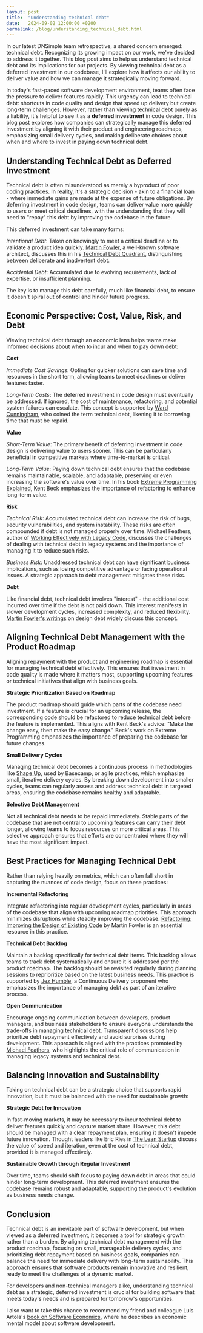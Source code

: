 ```yaml
---
layout: post
title:  "Understanding technical debt"
date:   2024-09-02 12:00:00 +0200
permalink: /blog/understanding_technical_debt.html
---
```


In our latest DNSimple team retrospective, a shared concern emerged: technical debt. Recognizing its growing impact on our work, we've decided to address it together. This blog post aims to help us understand technical debt and its implications for our projects. By viewing technical debt as a deferred investment in our codebase, I'll explore how it affects our ability to deliver value and how we can manage it strategically moving forward.

In today's fast-paced software development environment, teams often face the pressure to deliver features rapidly. This urgency can lead to technical debt: shortcuts in code quality and design that speed up delivery but create long-term challenges. However, rather than viewing technical debt purely as a liability, it's helpful to see it as a **deferred investment** in code design. This blog post explores how companies can strategically manage this deferred investment by aligning it with their product and engineering roadmaps, emphasizing small delivery cycles, and making deliberate choices about when and where to invest in paying down technical debt.

## Understanding Technical Debt as Deferred Investment

Technical debt is often misunderstood as merely a byproduct of poor coding practices. In reality, it's a strategic decision - akin to a financial loan - where immediate gains are made at the expense of future obligations. By deferring investment in code design, teams can deliver value more quickly to users or meet critical deadlines, with the understanding that they will need to "repay" this debt by improving the codebase in the future.

This deferred investment can take many forms:

*Intentional Debt*: Taken on knowingly to meet a critical deadline or to validate a product idea quickly. [Martin Fowler](https://martinfowler.com), a well-known software architect, discusses this in his [Technical Debt Quadrant](https://martinfowler.com/bliki/TechnicalDebtQuadrant.html), distinguishing between deliberate and inadvertent debt.

*Accidental Debt*: Accumulated due to evolving requirements, lack of expertise, or insufficient planning.

The key is to manage this debt carefully, much like financial debt, to ensure it doesn't spiral out of control and hinder future progress.

## Economic Perspective: Cost, Value, Risk, and Debt

Viewing technical debt through an economic lens helps teams make informed decisions about when to incur and when to pay down debt:

**Cost**

*Immediate Cost Savings*: Opting for quicker solutions can save time and resources in the short term, allowing teams to meet deadlines or deliver features faster.

*Long-Term Costs*: The deferred investment in code design must eventually be addressed. If ignored, the cost of maintenance, refactoring, and potential system failures can escalate. This concept is supported by [Ward Cunningham](https://www.youtube.com/watch?v=pqeJFYwnkjE), who coined the term technical debt, likening it to borrowing time that must be repaid.

**Value**

*Short-Term Value*: The primary benefit of deferring investment in code design is delivering value to users sooner. This can be particularly beneficial in competitive markets where time-to-market is critical.

*Long-Term Value*: Paying down technical debt ensures that the codebase remains maintainable, scalable, and adaptable, preserving or even increasing the software's value over time. In his book [Extreme Programming Explained](https://www.amazon.com/Extreme-Programming-Explained-Embrace-Change/dp/0321278658), Kent Beck emphasizes the importance of refactoring to enhance long-term value.

**Risk**

*Technical Risk*: Accumulated technical debt can increase the risk of bugs, security vulnerabilities, and system instability. These risks are often compounded if debt is not managed properly over time. Michael Feathers, author of [Working Effectively with Legacy Code](https://a.co/d/4XwT2jb), discusses the challenges of dealing with technical debt in legacy systems and the importance of managing it to reduce such risks.

*Business Risk*: Unaddressed technical debt can have significant business implications, such as losing competitive advantage or facing operational issues. A strategic approach to debt management mitigates these risks.

**Debt**

Like financial debt, technical debt involves "interest" - the additional cost incurred over time if the debt is not paid down. This interest manifests in slower development cycles, increased complexity, and reduced flexibility. [Martin Fowler's writings](https://martinfowler.com/articles/designDead.html) on design debt widely discuss this concept.

## Aligning Technical Debt Management with the Product Roadmap

Aligning repayment with the product and engineering roadmap is essential for managing technical debt effectively. This ensures that investment in code quality is made where it matters most, supporting upcoming features or technical initiatives that align with business goals.

**Strategic Prioritization Based on Roadmap**

The product roadmap should guide which parts of the codebase need investment. If a feature is crucial for an upcoming release, the corresponding code should be refactored to reduce technical debt before the feature is implemented. This aligns with Kent Beck's advice: "Make the change easy, then make the easy change." Beck's work on Extreme Programming emphasizes the importance of preparing the codebase for future changes.

**Small Delivery Cycles**

Managing technical debt becomes a continuous process in methodologies like [Shape Up](https://basecamp.com/shapeup), used by Basecamp, or agile practices, which emphasize small, iterative delivery cycles. By breaking down development into smaller cycles, teams can regularly assess and address technical debt in targeted areas, ensuring the codebase remains healthy and adaptable.

**Selective Debt Management**

Not all technical debt needs to be repaid immediately. Stable parts of the codebase that are not central to upcoming features can carry their debt longer, allowing teams to focus resources on more critical areas. This selective approach ensures that efforts are concentrated where they will have the most significant impact.

## Best Practices for Managing Technical Debt

Rather than relying heavily on metrics, which can often fall short in capturing the nuances of code design, focus on these practices:

**Incremental Refactoring**

Integrate refactoring into regular development cycles, particularly in areas of the codebase that align with upcoming roadmap priorities. This approach minimizes disruptions while steadily improving the codebase. [Refactoring: Improving the Design of Existing Code](https://martinfowler.com/books/refactoring.html) by Martin Fowler is an essential resource in this practice.

**Technical Debt Backlog**

Maintain a backlog specifically for technical debt items. This backlog allows teams to track debt systematically and ensure it is addressed per the product roadmap. The backlog should be revisited regularly during planning sessions to reprioritize based on the latest business needs. This practice is supported by [Jez Humble](https://continuousdelivery.com/), a Continuous Delivery proponent who emphasizes the importance of managing debt as part of an iterative process.

**Open Communication**

Encourage ongoing communication between developers, product managers, and business stakeholders to ensure everyone understands the trade-offs in managing technical debt. Transparent discussions help prioritize debt repayment effectively and avoid surprises during development. This approach is aligned with the practices promoted by [Michael Feathers](https://michaelfeathers.silvrback.com/), who highlights the critical role of communication in managing legacy systems and technical debt.

## Balancing Innovation and Sustainability

Taking on technical debt can be a strategic choice that supports rapid innovation, but it must be balanced with the need for sustainable growth:

**Strategic Debt for Innovation**

In fast-moving markets, it may be necessary to incur technical debt to deliver features quickly and capture market share. However, this debt should be managed with a clear repayment plan, ensuring it doesn't impede future innovation. Thought leaders like Eric Ries in [The Lean Startup](https://theleanstartup.com/) discuss the value of speed and iteration, even at the cost of technical debt, provided it is managed effectively.

**Sustainable Growth through Regular Investment**

Over time, teams should shift focus to paying down debt in areas that could hinder long-term development. This deferred investment ensures the codebase remains robust and adaptable, supporting the product's evolution as business needs change.

## Conclusion

Technical debt is an inevitable part of software development, but when viewed as a deferred investment, it becomes a tool for strategic growth rather than a burden. By aligning technical debt management with the product roadmap, focusing on small, manageable delivery cycles, and prioritizing debt repayment based on business goals, companies can balance the need for immediate delivery with long-term sustainability. This approach ensures that software products remain innovative and resilient, ready to meet the challenges of a dynamic market.

For developers and non-technical managers alike, understanding technical debt as a strategic, deferred investment is crucial for building software that meets today's needs and is prepared for tomorrow's opportunities.

I also want to take this chance to recommend my friend and colleague Luis Artola's [book on Software Economics](https://leanpub.com/software-economics), where he describes an economic mental model about software development.